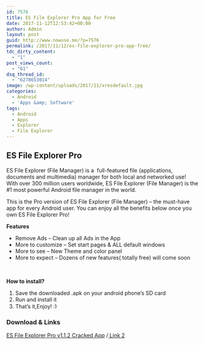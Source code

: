 ```yaml
---
id: 7576
title: ES File Explorer Pro App for Free
date: 2017-11-12T12:53:42+00:00
author: Admin
layout: post
guid: http://www.nowuse.me/?p=7576
permalink: /2017/11/12/es-file-explorer-pro-app-free/
tdc_dirty_content:
  - "1"
post_views_count:
  - "61"
dsq_thread_id:
  - "6278653014"
image: /wp-content/uploads/2017/11/xresdefault.jpg
categories:
  - Android
  - 'Apps &amp; Software'
tags:
  - Android
  - Apps
  - Explorer
  - File Explorer
---
```

<h2><strong>ES File Explorer Pro</strong></h2>
ES File Explorer (File Manager) is a  full-featured file (applications, documents and multimedia) manager for both local and networked use! With over 300 million users worldwide, ES File Explorer (File Manager) is the #1 most powerful Android file manager in the world.

This is the Pro version of ES File Explorer (File Manager) – the must-have app for every Android user. You can enjoy all the benefits below once you own ES File Explorer Pro!

<strong>Features</strong>
<ul>
 	<li>Remove Ads – Clean up all Ads in the App</li>
 	<li>More to customize – Set start pages &amp; ALL default windows</li>
 	<li>More to see – New Theme and color panel</li>
 	<li>More to expect – Dozens of new features( totally free) will come soon</li>
</ul>
&nbsp;

<strong>How to install?</strong>
<ol>
 	<li>Save the downloaded .apk on your android phone’s SD card</li>
 	<li>Run and install it</li>
 	<li>That’s it,Enjoy! <img class="wp-smiley" src="https://i0.wp.com/onhax.net/wp-includes/images/smilies/icon_smile.gif?w=632" alt=":)" width="15" height="15" /></li>
</ol>
<h3><strong>Download &amp; Links</strong></h3>
<a href="https://uplod.cc/m16sfuh8igti" target="_blank" rel="noopener">ES File Explorer Pro v1.1.2 Cracked App</a> /<a href="https://uploadocean.com/2it41m1dn0nh" target="_blank" rel="noopener"> Link 2</a>